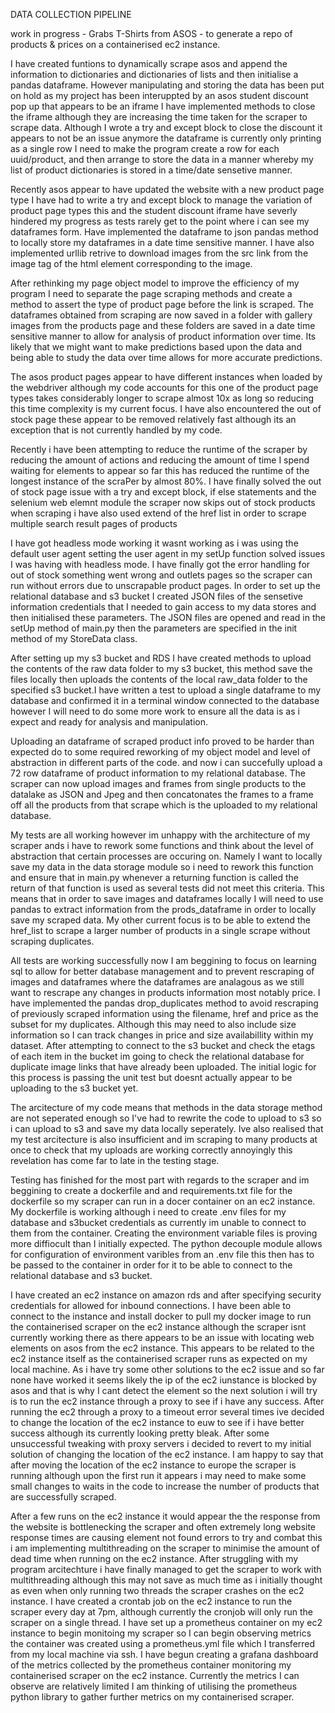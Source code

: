 DATA COLLECTION PIPELINE

work in progress - Grabs T-Shirts from ASOS - to generate a repo of products & prices on a containerised ec2 instance. 

I have created funtions to dynamically scrape asos and append the information to dictionaries and dictionaries of lists and then initialise a pandas dataframe. However manipulating and storing the data has been put on hold as my project has been interuppted by an asos student discount pop up that appears to be an iframe
I have implemented methods to close the iframe although they are increasing the time taken for the scraper to scrape data.
Although I wrote a try and except block to close the discount it appears to not be an issue anymore the dataframe is currently only printing as a single row I need to make the program create a row for each uuid/product, and then arrange to store the data in a manner whereby my list of product dictionaries is stored in a time/date sensetive manner.

Recently asos appear to have updated the website with a new product page type I have had to write a try and except block to manage the variation of product page types this and the student discount iframe have severly hindered my progress as tests rarely get to the point where i can see my dataframes form.
Have implemented the dataframe to json pandas method to locally store my dataframes in a date time sensitive manner. I have also implemented urllib retrive to download images from the src link from the image tag of the html element corresponding to the image.

After rethinking my page object model to improve the efficiency of my program I need to separate the page scraping methods and create a method to assert the type of product page before the link is scraped. The dataframes obtained from scraping are now saved in a folder with gallery images from the products page and these folders are saved in a date time sensitive manner to allow for analysis of product information over time. Its likely that we might want to make predictions based upon the data and being able to study the data over time allows for more accurate predictions.

The asos product pages appear to have different instances when loaded by the webdriver although my code accounts for this one of the product page types takes considerably longer to scrape almost 10x as long so reducing this time complexity is my current focus. I have also encountered the out of stock page these appear to be removed relatively fast although its an exception that is not currently handled by my code.

Recently i have been attempting to reduce the runtime of the scraper by reducing the amount of actions and reducing the amount of time I spend waiting for elements to appear so far this has reduced the runtime of the longest instance of the scraPer by almost 80%. I have finally solved the out of stock page issue with a try and except block, if else statements and the selenium web elemnt module the scraper now skips out of stock products when scraping i have also used extend of the href list in order to scrape multiple search result pages of products

I have got headless mode working it wasnt working as i was using the default user agent setting the user agent in my setUp function solved issues I was having with headless mode.
I have finally got the error handling for out of stock something went wrong and outlets pages so the scraper can run without errors due to unscrapable product pages.
In order to set up the relational database and s3 bucket I created JSON files of the sensetive information credentials that I needed to gain access to my data stores and then initialised these parameters. The JSON files are opened and read in the setUp method of main.py then the parameters are specified in the init method of my StoreData class.

After setting up my s3 bucket and RDS I have created methods to upload the contents of the raw data folder to my s3 bucket, this method save the files locally then uploads the contents of the local raw_data folder to the specified s3 bucket.I have written a test to upload a single dataframe to my database and confirmed it in a terminal window connected to the database however I will need to do some more work to ensure all the data is as i expect and ready for analysis and manipulation.

Uploading an dataframe of scraped product info proved to be harder than expected do to some required reworking of my object model and level of abstraction in different parts of the code. and now i can succefully upload a 72 row dataframe of product information to my relational database. The scraper can now upload images and frames from single products to the datalake as JSON and Jpeg and then concatonates the frames to a frame off all the products from that scrape which is the uploaded to my relational database. 

My tests are all working however im unhappy with the architecture of my scraper ands i have to rework some functions and think about the level of abstraction that certain processes are occuring on. Namely I want to locally save my data in the data storage module so i need to rework this function and ensure that in main.py whenever a returning function is called the return of that function is used as several tests did not meet this criteria. This means
that in order to save images and dataframes locally I will need to use pandas to extract information from the prods_dataframe in order to locally save my scraped data. My other current focus is to be able to extend the href_list to scrape a larger number of products in a single scrape without scraping duplicates.

All tests are working successfully now I am beggining to focus on learning sql to allow for better database management and to prevent rescraping of images and dataframes where the dataframes are analagous as we still want to rescrape any changes in products information most notably price. I have implemented the pandas drop_duplicates method to avoid rescraping of previously scraped information using the filename, href  and price as the subset for my duplicates.
Although this may need to also include size information so I can track changes in price and size availabillity within my dataset. After attempting to connect to the s3 bucket and check the etags of each item in the bucket im going to check the relational database for duplicate image links that have already been uploaded. The initial logic for this process is passing the unit test but doesnt actually appear to be uploading to the s3 bucket yet.

The arcitecture of my code means that methods in the data storage method are not seperated enough so I've had to rewrite the code to upload to s3 so i can upload to s3 and save my data locally seperately. Ive also realised that my test arcitecture is also insufficient and im scraping to many products at once to check that my uploads are working correctly annoyingly this revelation has come far to late in the testing stage. 

Testing has finished for the most part with regards to the scraper and im beggining to create a dockerfile and and requirements.txt file for the dockerfile
so my scraper can run in a docer container on an ec2 instance. My dockerfile is working although i need to create .env files for my database and s3bucket credentials as currently im unable to connect to them from the container. Creating the environment variable files is proving more diffiocult than I initially expected. The python decouple module allows for configuration of environment varibles from an .env file this then has to be passed to the container in order for it to be able to connect to the relational database and s3 bucket.

I have created an ec2 instance on amazon rds and after specifying security credentials for allowed for inbound connections. I have been able to connect to the instance and install docker to pull my docker image to run the containerised scraper on the ec2 instance although the scraper isnt currently working there as there appears to be an issue with locating web elements on asos from the ec2 instance. This appears to be related to the ec2 instance itself as the containerised scraper runs as expected on my local machine. As i have try some other solutions to the ec2 issue and so far none have worked it seems likely the ip of the ec2 iunstance is blocked by asos and that is why I cant detect the element so the next solution i will try is to run the ec2 instance through a proxy to see if i have any success. After running the ec2 through a proxy to a timeout error several times ive decided to change the location of the ec2 instance to euw to see if i have better success although its currently looking pretty bleak. After some unsuccessful tweaking with proxy servers i decided to revert to my initial solution of changing the location of the ec2 instance. I am happy to say that after moving the location of the ec2 instance to europe the scraper is running although upon the first run it appears i may need to make some small changes to waits in the code to increase the number of products that are successfully scraped. 

After a few runs on the ec2 instance it would appear the the response from the website is bottlenecking the scraper and often extremely long website response times are causing element not found errors to try and combat this i am implementing multithreading on the scraper to minimise the amount of dead time when running on the ec2 instance. After struggling with my program arcitechture i have finally managed to get the scraper to work with multithreading although this may not save as much time as i initially thought as even when only running two threads the scraper crashes on the ec2 instance. I have created a crontab job on the ec2 instance to run the scraper every day at 7pm, although currently the cronjob will only run the scraper on a single thread.
 I have set up a prometheus container on my ec2 instance to begin monitoing my scraper so I can begin observing metrics the container was created using a prometheus.yml file which I transferred from my local machine via ssh. I have begun creating a grafana dashboard of the metrics collected by the prometheus container monitoring my containerised scraper on the ec2 instance. Currently the metrics I can observe are relatively limited I am thinking of utilising the prometheus python library to gather further metrics on my containerised scraper.

